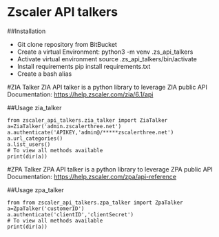 # Zscaler API talkers

##Installation

* Git clone repository from BitBucket
* Create a virtual Environment:
  python3 -m venv .zs_api_talkers
* Activate virtual environment
  source .zs_api_talkers/bin/activate
* Install requirements
  pip install requirements.txt
* Create a bash alias

#ZIA Talker
ZIA API talker is a python library to leverage ZIA public API Documentation: https://help.zscaler.com/zia/6.1/api

##Usage zia_talker
```
from zscaler_api_talkers.zia_talker import ZiaTalker
a=ZiaTalker('admin.zscalerthree.net')
a.authenticate('APIKEY,'admin@/*****zscalerthree.net')
a.url_categories()
a.list_users()
# To view all methods available
print(dir(a))
```

#ZPA Talker
ZPA API talker is a python library to leverage ZPA public API Documentation: https://help.zscaler.com/zpa/api-reference

##Usage zpa_talker
```
from from zscaler_api_talkers.zpa_talker import ZpaTalker
a=ZpaTalker('customerID')
a.authenticate('clientID','clientSecret')
# To view all methods available
print(dir(a))
```


